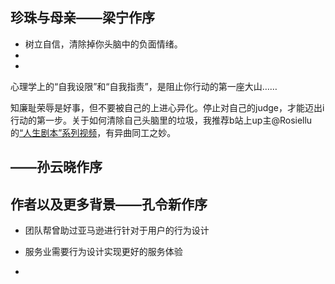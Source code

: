 
## 珍珠与母亲——梁宁作序

- 树立自信，清除掉你头脑中的负面情绪。
- 
- 


心理学上的“自我设限”和“自我指责”，是阻止你行动的第一座大山……

知廉耻荣辱是好事，但不要被自己的上进心异化。停止对自己的judge，才能迈出i行动的第一步。关于如何清除自己头脑里的垃圾，我推荐b站上up主@Rosiellu的[“人生剧本”系列视频](https://www.bilibili.com/video/BV1ra411A7qW)，有异曲同工之妙。





## ——孙云晓作序

## 作者以及更多背景——孔令新作序

- 团队帮曾助过亚马逊进行针对于用户的行为设计

- 服务业需要行为设计实现更好的服务体验

- 